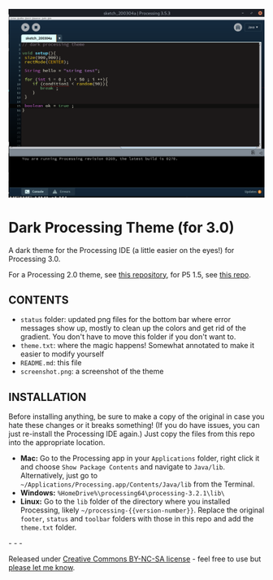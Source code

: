 ![screenshot](./screenshot.png)

Dark Processing Theme (for 3.0)
===================

A dark theme for the Processing IDE (a little easier on the eyes!) for Processing 3.0.

For a Processing 2.0 theme, see [this repository](https://github.com/jeffThompson/DarkProcessingTheme_2.0), for P5 1.5, see [this repo](https://github.com/jeffThompson/DarkProcessingTheme).

## CONTENTS  

* `status` folder: updated png files for the bottom bar where error messages show up, mostly to clean up the colors and get rid of the gradient. You don't have to move this folder if you don't want to.  
* `theme.txt`: where the magic happens! Somewhat annotated to make it easier to modify yourself  
* `README.md`: this file  
* `screenshot.png`: a screenshot of the theme

## INSTALLATION  
Before installing anything, be sure to make a copy of the original in case you hate these changes or it breaks something! (If you do have issues, you can just re-install the Processing IDE again.) Just copy the files from this repo into the appropriate location.

* **Mac:** Go to the Processing app in your `Applications` folder, right click it and choose `Show Package Contents` and navigate to  `Java/lib`. Alternatively, just go to `~/Applications/Processing.app/Contents/Java/lib` from the Terminal.   
* **Windows:** `%HomeDrive%\processing64\processing-3.2.1\lib\`  
* **Linux:** Go to the `lib` folder of the directory where you installed Processing, likely `~/processing-{{version-number}}`. Replace the original `footer`, `status` and `toolbar` folders with those in this repo and add the `theme.txt` folder.

\- \- \-

Released under [Creative Commons BY-NC-SA license](http://creativecommons.org/licenses/by-nc-sa/3.0/) - feel free to use but [please let me know](http://www.jeffreythompson.org).
